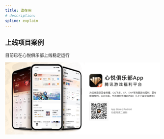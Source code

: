 ```yaml
---
title: 谁在用
# description: 
spline: explain
---
```


## 上线项目案例

目前已在心悦俱乐部上线稳定运行

![tgclub](used_tgclub.png)